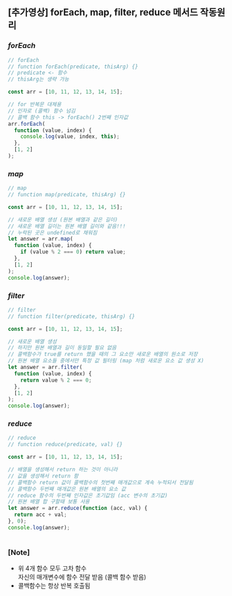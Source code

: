 ## [추가영상] forEach, map, filter, reduce 메서드 작동원리

### _forEach_

```js
// forEach
// function forEach(predicate, thisArg) {}
// predicate <- 함수
// thisArg는 생략 가능

const arr = [10, 11, 12, 13, 14, 15];

// for 반복문 대체용
// 인자로 (콜백) 함수 넘김
// 콜백 함수 this -> forEach() 2번째 인자값
arr.forEach(
  function (value, index) {
    console.log(value, index, this);
  },
  [1, 2]
);
```

### _map_

```js
// map
// function map(predicate, thisArg) {}

const arr = [10, 11, 12, 13, 14, 15];

// 새로운 배열 생성 (원본 배열과 같은 길이)
// 새로운 배열 길이는 원본 배열 길이와 같음!!!
// 누락된 곳은 undefined로 채워짐
let answer = arr.map(
  function (value, index) {
    if (value % 2 === 0) return value;
  },
  [1, 2]
);
console.log(answer);
```

### _filter_

```js
// filter
// function filter(predicate, thisArg) {}

const arr = [10, 11, 12, 13, 14, 15];

// 새로운 배열 생성
// 하지만 원본 배열과 길이 동일할 필요 없음
// 콜백함수가 true를 return 했을 때의 그 요소만 새로운 배열의 원소로 저장
// 원본 배열 요소들 중에서만 특정 값 필터링 (map 처럼 새로운 요소 값 생성 X)
let answer = arr.filter(
  function (value, index) {
    return value % 2 === 0;
  },
  [1, 2]
);
console.log(answer);
```

### _reduce_

```js
// reduce
// function reduce(predicate, val) {}

const arr = [10, 11, 12, 13, 14, 15];

// 배열을 생성해서 return 하는 것이 아니라
// 값을 생성해서 return 함
// 콜백함수 return 값이 콜백함수의 첫번째 매개값으로 계속 누적되서 전달됨
// 콜백함수 두번째 매개값은 원본 배열의 요소 값
// reduce 함수의 두번째 인자값은 초기값임 (acc 변수의 초기값)
// 원본 배열 합 구할때 보통 사용
let answer = arr.reduce(function (acc, val) {
  return acc + val;
}, 0);
console.log(answer);
```

#

### [Note]

- 위 4개 함수 모두 고차 함수 <br/>
  자신의 매개변수에 함수 전달 받음 (콜백 함수 받음)
- 콜백함수는 항상 반복 호출됨
